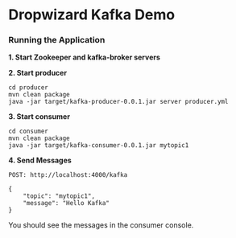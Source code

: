 # Dropwizard Kafka Demo

### Running the Application

**1. Start Zookeeper and kafka-broker servers**

**2. Start producer**

```shell
cd producer
mvn clean package
java -jar target/kafka-producer-0.0.1.jar server producer.yml
```

**3. Start consumer**

```shell
cd consumer
mvn clean package
java -jar target/kafka-consumer-0.0.1.jar mytopic1
```

**4. Send Messages**

```
POST: http://localhost:4000/kafka

{
	"topic": "mytopic1",
	"message": "Hello Kafka"
}
```

You should see the messages in the consumer console.
